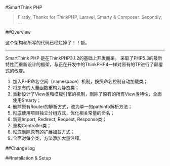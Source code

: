 #SmartThink PHP

> Firstly, Thanks for ThinkPHP, Laravel, Smarty & Composer.
> Secondly, ...

##Overview

这个架构和所写的代码已经烂掉了！！额。

---

SmartThink PHP 是在ThinkPHP3.1.2的基础上开发而来。
采取了PHP5.3的最新特性而重新设计的框架，与正在开发中的ThinkPHP4一样对原有的TP进行了颠覆式的改变。

1. 加入PHP命名空间（namespace）机制，按照命名控制自动加载类；
2. 将原有的大量函数重构为静态类；
3. 重新设计了View类和模板引擎的机制，删除了原有的所有View类特性，全面使用Smarty；
4. 删除原有Router的解析方式，改为单一的pathinfo解析方法；
5. 彻底使用项目独立分组方式，优化相关常量的命名；
6. 新建Import, Redirect, Request, Response类；
7. 重构Controller类；
8. 彻底删除原有的扩展加载方式；
9. 全面对每个类，方法添加大量注释。

##Change log

##Installation & Setup
